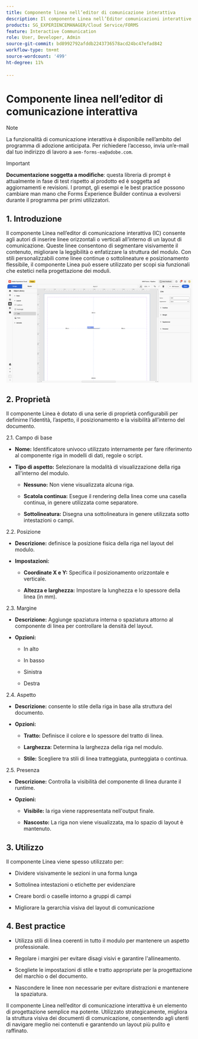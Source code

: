 ```yaml
---
title: Componente linea nell’editor di comunicazione interattiva
description: Il componente Linea nell’Editor comunicazioni interattive di AEM Forms consente agli autori di inserire linee orizzontali o verticali all’interno di un layout di comunicazione.
products: SG_EXPERIENCEMANAGER/Cloud Service/FORMS
feature: Interactive Communication
role: User, Developer, Admin
source-git-commit: bd8992792afddb2243736578acd24bc47efad842
workflow-type: tm+mt
source-wordcount: '499'
ht-degree: 11%

---
```



# Componente linea nell’editor di comunicazione interattiva

>[!NOTE]
>
> La funzionalità di comunicazione interattiva è disponibile nell’ambito del programma di adozione anticipata. Per richiedere l’accesso, invia un’e-mail dal tuo indirizzo di lavoro a `aem-forms-ea@adobe.com`.

>[!IMPORTANT]
>
> **Documentazione soggetta a modifiche**: questa libreria di prompt è attualmente in fase di test rispetto al prodotto ed è soggetta ad aggiornamenti e revisioni. I prompt, gli esempi e le best practice possono cambiare man mano che Forms Experience Builder continua a evolversi durante il programma per primi utilizzatori.

## &#x200B;1. Introduzione

Il componente Linea nell’editor di comunicazione interattiva (IC) consente agli autori di inserire linee orizzontali o verticali all’interno di un layout di comunicazione. Queste linee consentono di segmentare visivamente il contenuto, migliorare la leggibilità o enfatizzare la struttura del modulo. Con stili personalizzabili come linee continue o sottolineature e posizionamento flessibile, il componente Linea può essere utilizzato per scopi sia funzionali che estetici nella progettazione dei moduli.

![Trova documento IC](/help/forms/interactive-communication/assets/line.png)

## &#x200B;2. Proprietà

Il componente Linea è dotato di una serie di proprietà configurabili per definirne l’identità, l’aspetto, il posizionamento e la visibilità all’interno del documento.

2.1. Campo di base

- **Nome:** Identificatore univoco utilizzato internamente per fare riferimento al componente riga in modelli di dati, regole o script.

- **Tipo di aspetto:** Selezionare la modalità di visualizzazione della riga all&#39;interno del modulo.

   - **Nessuno:** Non viene visualizzata alcuna riga.

   - **Scatola continua:** Esegue il rendering della linea come una casella continua, in genere utilizzata come separatore.

   - **Sottolineatura:** Disegna una sottolineatura in genere utilizzata sotto intestazioni o campi.

2.2. Posizione

- **Descrizione:** definisce la posizione fisica della riga nel layout del modulo.

- **Impostazioni:**

   - **Coordinate X e Y:** Specifica il posizionamento orizzontale e verticale.

   - **Altezza e larghezza:** Impostare la lunghezza e lo spessore della linea (in mm).

2.3. Margine

- **Descrizione:** Aggiunge spaziatura interna o spaziatura attorno al componente di linea per controllare la densità del layout.

- **Opzioni:**

   - In alto

   - In basso

   - Sinistra

   - Destra

2.4. Aspetto

- **Descrizione:** consente lo stile della riga in base alla struttura del documento.

- **Opzioni:**

   - **Tratto:** Definisce il colore e lo spessore del tratto di linea.

   - **Larghezza:** Determina la larghezza della riga nel modulo.

   - **Stile:** Scegliere tra stili di linea tratteggiata, punteggiata o continua.

2.5. Presenza

- **Descrizione:** Controlla la visibilità del componente di linea durante il runtime.

- **Opzioni:**

   - **Visibile:** la riga viene rappresentata nell&#39;output finale.

   - **Nascosto:** La riga non viene visualizzata, ma lo spazio di layout è mantenuto.

## &#x200B;3. Utilizzo

Il componente Linea viene spesso utilizzato per:

- Dividere visivamente le sezioni in una forma lunga

- Sottolinea intestazioni o etichette per evidenziare

- Creare bordi o caselle intorno a gruppi di campi

- Migliorare la gerarchia visiva del layout di comunicazione

## &#x200B;4. Best practice

- Utilizza stili di linea coerenti in tutto il modulo per mantenere un aspetto professionale.

- Regolare i margini per evitare disagi visivi e garantire l&#39;allineamento.

- Scegliete le impostazioni di stile e tratto appropriate per la progettazione del marchio o del documento.

- Nascondere le linee non necessarie per evitare distrazioni e mantenere la spaziatura.

Il componente Linea nell’editor di comunicazione interattiva è un elemento di progettazione semplice ma potente. Utilizzato strategicamente, migliora la struttura visiva dei documenti di comunicazione, consentendo agli utenti di navigare meglio nei contenuti e garantendo un layout più pulito e raffinato.


